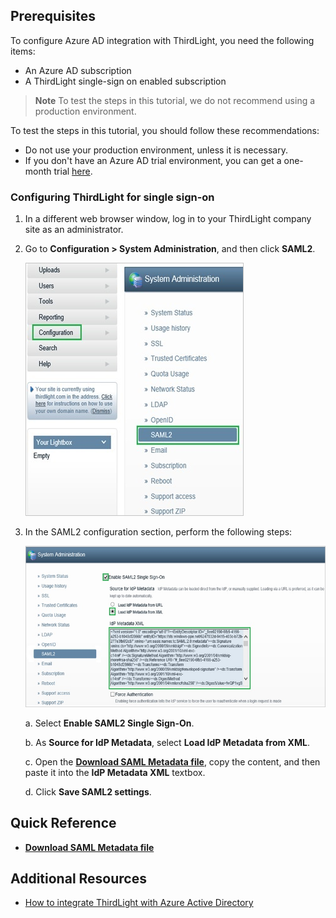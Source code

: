 
## Prerequisites

To configure Azure AD integration with ThirdLight, you need the following items:

- An Azure AD subscription
- A ThirdLight single-sign on enabled subscription

> **Note**
> To test the steps in this tutorial, we do not recommend using a production environment.

To test the steps in this tutorial, you should follow these recommendations:

- Do not use your production environment, unless it is necessary.
- If you don't have an Azure AD trial environment, you can get a one-month trial [here](https://azure.microsoft.com/pricing/free-trial/).

### Configuring ThirdLight for single sign-on

1. In a different web browser window, log in to your ThirdLight company site as an administrator.

2. Go to **Configuration \> System Administration**, and then click **SAML2**.
   
    ![System Administration](./media/IC805843.png "System Administration")

3. In the SAML2 configuration section, perform the following steps:
   
    ![SAML Single Sign-On](./media/IC805844.png "SAML Single Sign-On")   

	 a. Select **Enable SAML2 Single Sign-On**.
 
	 b. As **Source for IdP Metadata**, select **Load IdP Metadata from XML**.
 
	 c. Open the **[Download SAML Metadata file](%metadata:metadataDownloadUrl%)**, copy the content, and then paste it
     into the **IdP Metadata XML** textbox. 
	 
     d. Click **Save SAML2 settings**.

## Quick Reference

* **[Download SAML Metadata file](%metadata:metadataDownloadUrl%)**

## Additional Resources

* [How to integrate ThirdLight with Azure Active Directory](active-directory-saas-thirdLight-tutorial.md)

